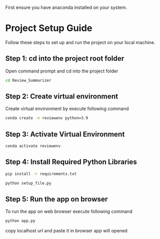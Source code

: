 

First ensure you have anaconda installed on your system.

# Project Setup Guide

Follow these steps to set up and run the project on your local machine.

## Step 1: cd into the project root folder
Open command prompt and cd into the project folder
```bash
cd Review_Summarizer
```

## Step 2: Create virtual environment
Create virtual environment by execute following command
```bash
conda create -n reviewenv python=3.9
```

## Step 3: Activate Virtual Environment

```bash
conda activate reviewenv
```

## Step 4: Install Required Python Libraries

```bash
pip install -r requirements.txt
```

```bash
python setup_file.py
```

## Step 5: Run the app on browser

To run the app on web browser execute following command
```bash
python app.py
```
 copy localhost url and paste it in browser app will opened
